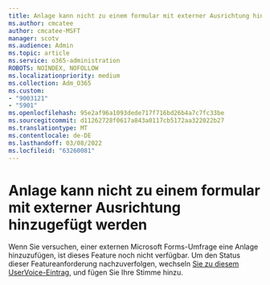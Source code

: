 ```yaml
---
title: Anlage kann nicht zu einem formular mit externer Ausrichtung hinzugefügt werden
ms.author: cmcatee
author: cmcatee-MSFT
manager: scotv
ms.audience: Admin
ms.topic: article
ms.service: o365-administration
ROBOTS: NOINDEX, NOFOLLOW
ms.localizationpriority: medium
ms.collection: Adm_O365
ms.custom:
- "9003121"
- "5901"
ms.openlocfilehash: 95e2af96a1093dede717f716bd26b4a7c7fc33be
ms.sourcegitcommit: d11262728f0617a843a0117cb5172aa322022b27
ms.translationtype: MT
ms.contentlocale: de-DE
ms.lasthandoff: 03/08/2022
ms.locfileid: "63260081"
---
```

# <a name="unable-to-add-an-attachment-to-an-externally-facing-form"></a>Anlage kann nicht zu einem formular mit externer Ausrichtung hinzugefügt werden

Wenn Sie versuchen, einer externen Microsoft Forms-Umfrage eine Anlage hinzuzufügen, ist dieses Feature noch nicht verfügbar. Um den Status dieser Featureanforderung nachzuverfolgen, wechseln [Sie zu diesem UserVoice-Eintrag](https://go.microsoft.com/fwlink/?linkid=2133069), und fügen Sie Ihre Stimme hinzu.
